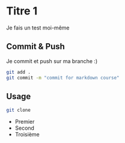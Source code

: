 # Titre 1

Je fais un test moi-même

## Commit & Push

Je commit et push sur ma branche :)

```bash
git add .
git commit -m "commit for markdown course"
```

## Usage

```bash
git clone
```

- Premier
- Second
- Troisième
